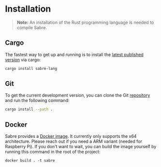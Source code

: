 # Installation

> **Note:** An installation of the Rust programming language is needed to compile Sabre.

## Cargo

The fastest way to get up and running is to install the [latest published version](https://crates.io/crates/sabre-lang) via cargo:

```sh
cargo install sabre-lang
```

## Git

To get the current development version, you can clone the Git [repository](https://github.com/garritfra/sabre) and run the following command:

```sh
cargo install --path .
```

## Docker

Sabre provides a [Docker image](https://hub.docker.com/r/garritfra/sabre). It currently only supports the x64 architecture. Please reach out if you need a ARM variant (needed for Raspberry Pi). If you don't want to wait, you can build the image yourself by running this command in the root of the project:

```
docker build . -t sabre
```
